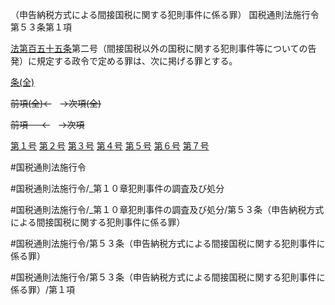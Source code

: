（申告納税方式による間接国税に関する犯則事件に係る罪）
国税通則法施行令第５３条第１項

[法第百五十五条](国税通則法＿＿＿＿＿第１５５条第１項)第二号（間接国税以外の国税に関する犯則事件等についての告発）に規定する政令で定める罪は、次に掲げる罪とする。

[条(全)](国税通則法施行＿令＿第５３条_.md)

~~前項(全)←~~　~~→次項(全)~~

~~前項 　 ←~~　~~→次項~~

[第１号](国税通則法施行＿令＿第５３条第１項第１号.md)  [第２号](国税通則法施行＿令＿第５３条第１項第２号.md)  [第３号](国税通則法施行＿令＿第５３条第１項第３号.md)  [第４号](国税通則法施行＿令＿第５３条第１項第４号.md)  [第５号](国税通則法施行＿令＿第５３条第１項第５号.md)  [第６号](国税通則法施行＿令＿第５３条第１項第６号.md)  [第７号](国税通則法施行＿令＿第５３条第１項第７号.md)  

#国税通則法施行令

#国税通則法施行令/_第１０章犯則事件の調査及び処分

#国税通則法施行令/_第１０章犯則事件の調査及び処分/第５３条（申告納税方式による間接国税に関する犯則事件に係る罪）

#国税通則法施行令/第５３条（申告納税方式による間接国税に関する犯則事件に係る罪）

#国税通則法施行令/第５３条（申告納税方式による間接国税に関する犯則事件に係る罪）/第１項

